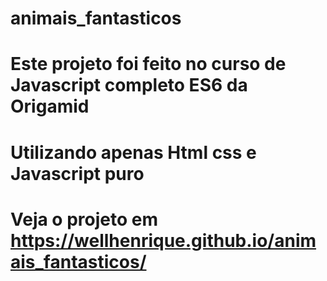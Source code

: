 # animais_fantasticos
# Este projeto foi feito no curso de Javascript completo ES6 da Origamid
# Utilizando apenas Html css e Javascript puro
# Veja o projeto em https://wellhenrique.github.io/animais_fantasticos/
